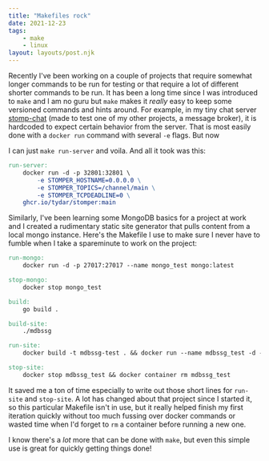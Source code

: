 ```yaml
---
title: "Makefiles rock"
date: 2021-12-23
tags:
    - make
    - linux
layout: layouts/post.njk
---
```

Recently I've been working on a couple of projects that require somewhat longer commands to be run for testing or that require a lot of different shorter commands to be run. It has been a long time since I was introduced to `make` and I am no guru but `make` makes it *really* easy to keep some versioned commands and hints around. For example, in my tiny chat server [stomp-chat](https://github.com/tydar/stomp-chat) (made to test one of my other projects, a message broker), it is hardcoded to expect certain behavior from the server. That is most easily done with a `docker run` command with several `-e` flags. But now

I can just `make run-server` and voila. And all it took was this:

```makefile
run-server:
	docker run -d -p 32801:32801 \
		-e STOMPER_HOSTNAME=0.0.0.0 \
		-e STOMPER_TOPICS=/channel/main \
		-e STOMPER_TCPDEADLINE=0 \
	ghcr.io/tydar/stomper:main
```

Similarly, I've been learning some MongoDB basics for a project at work and I created a rudimentary static site generator that pulls content from a local mongo instance. Here's the Makefile I use to make sure I never have to fumble when I take a spareminute to work on the project:

```makefile
run-mongo:
	docker run -d -p 27017:27017 --name mongo_test mongo:latest

stop-mongo:
	docker stop mongo_test

build:
	go build .

build-site: 
	./mdbssg

run-site:
	docker build -t mdbssg-test . && docker run --name mdbssg_test -d -p 8080:80 mdbssg-test

stop-site:
	docker stop mdbssg_test && docker container rm mdbssg_test
```

It saved me a ton of time especially to write out those short lines for `run-site` and `stop-site`. A lot has changed about that project since I started it, so this particular Makefile isn't in use, but it really helped finish my first iteration quickly without too much fussing over docker commands or wasted time when I'd forget to `rm` a container before running a new one.

I know there's a *lot* more that can be done with `make`, but even this simple use is great for quickly getting things done!
